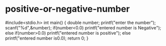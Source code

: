 # positive-or-negative-number

#include<stdio.h>
int main()
{
double number;
printf("enter the number");
scanf("%d",&number);
if(number<0.0)
printf("entered number is Negative");
else if(number>0.0)
printf("entered number is positive");
else
printf("entered number is0.0);
return 0;
}
